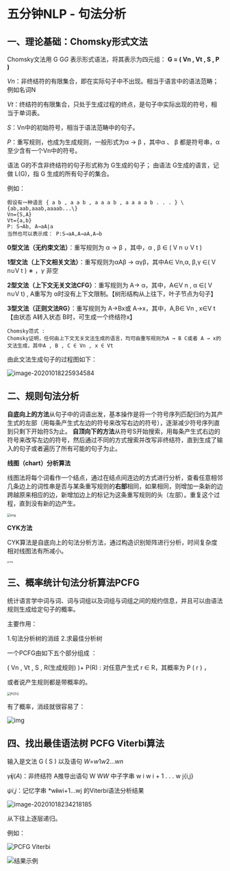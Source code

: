 # 五分钟NLP - 句法分析

## 一、理论基础：Chomsky形式文法

Chomsky文法用 G G*G* 表示形式语法，将其表示为四元组：
**G = ( Vn , Vt , S , P )**

*Vn*：非终结符的有限集合，即在实际句子中不出现。相当于语言中的语法范畴；例如名词N

*Vt*：终结符的有限集合，只处于生成过程的终点，是句子中实际出现的符号，相当于单词表。

*S*：Vn中的初始符号，相当于语法范畴中的句子。

*P*：重写规则，也成为生成规则，一般形式为α → β ，其中α 、 β 都是符号串，α至少含有一个Vn中的符号。

语法 G的不含非终结符的句子形式称为 G生成的句子；
由语法 G生成的语言，记做 L(G)，指 G 生成的所有句子的集合。

例如：

```
假设有一种语言 { a b , a a b , a a a b , a a a a b . . . } \{ab,aab,aaab,aaaab...\}
Vn={S,A}
Vt={a,b}
P: S→Ab, A→aA∣a
当然也可以表示成： P:S→aA,A→aA,A→b
```

**0型文法（无约束文法）**：重写规则为 α → β ，其中，α , β ∈ ( V n ∪ V t ) 

**1型文法（上下文相关文法）**：重写规则为αAβ → αγβ，其中A∈ Vn,α, β,γ ∈( V n∪V t ) ∗ ，*γ* 非空

**2型文法（上下文无关文法CFG）**：重写规则为 A→ α，其中，A∈V n , α ∈( V n∪V t) , A重写为 α时没有上下文限制。【树形结构从上往下，叶子节点为句子】

**3型文法（正则文法RG）**：重写规则为 A→Bx或 A→x，其中，A,B∈ Vn , x∈V t 【由状态 A转入状态 B时，可生成一个终结符x】

```
Chomsky范式 :
Chomsky证明，任何由上下文无关文法生成的语言，均可由重写规则为A → B C或者 A → x的文法生成，其中A , B , C ∈ Vn , x ∈ Vt 
```

由此文法生成句子的过程图如下：

![image-20201018225934584](C:%5CUsers%5CAdministrator%5CAppData%5CRoaming%5CTypora%5Ctypora-user-images%5Cimage-20201018225934584.png)



## 二、规则句法分析

**自底向上的方法**从句子中的词语出发，基本操作是将一个符号序列匹配归约为其产生式的左部（用每条产生式左边的符号来改写右边的符号），逐渐减少符号序列直到只剩下开始符S为止。
**自顶向下的方法**从符号S开始搜索，用每条产生式右边的符号来改写左边的符号，然后通过不同的方式搜索并改写非终结符，直到生成了输入的句子或者遍历了所有可能的句子为止。



**线图（chart）分析算法**

线图法将每个词看作一个结点，通过在结点间连边的方式进行分析，查看任意相邻几条边上的词性串是否与某条重写规则的**右部**相同，如果相同，则增加一条新的边跨越原来相应的边，新增加边上的标记为这条重写规则的头（左部）。重复这个过程，直到没有新的边产生。

<img src="https://img-blog.csdnimg.cn/20191230194325108.png?x-oss-process=image/watermark,type_ZmFuZ3poZW5naGVpdGk,shadow_10,text_aHR0cHM6Ly9ibG9nLmNzZG4ubmV0L3FxXzM5Mzc4MjIx,size_16,color_FFFFFF,t_70" alt="img" style="zoom: 50%;" />



**CYK方法**

CYK算法是自底向上的句法分析方法，通过构造识别矩阵进行分析，时间复杂度相对线图法有所减小。

<img src="https://img-blog.csdnimg.cn/20191231223810384.png?x-oss-process=image/watermark,type_ZmFuZ3poZW5naGVpdGk,shadow_10,text_aHR0cHM6Ly9ibG9nLmNzZG4ubmV0L3FxXzM5Mzc4MjIx,size_16,color_FFFFFF,t_70" alt="img" style="zoom: 33%;" />



## 三、概率统计句法分析算法**PCFG**

统计语言学中词与词、词与词组以及词组与词组之间的规约信息，并且可以由语法规则生成给定句子的概率。

主要作用：

1.句法分析树的消歧
2.求最佳分析树

一个PCFG由如下五个部分组成 ： 

 ( Vn , Vt , S , R(生成规则) )+    P(R) :  对任意产生式 r ∈ R，其概率为 P ( r ) ，

 或者说产生规则都是带概率的。  

<img src="https://img-blog.csdnimg.cn/20190307181609935.png?x-oss-process=image/watermark,type_ZmFuZ3poZW5naGVpdGk,shadow_10,text_aHR0cHM6Ly9ibG9nLmNzZG4ubmV0L2VjaG9LYW5nWUw=,size_16,color_FFFFFF,t_70" alt="PCFG" style="zoom:50%;" />

有了概率，消歧就很容易了：

![img](https://img-blog.csdnimg.cn/20190308093821571.png?x-oss-process=image/watermark,type_ZmFuZ3poZW5naGVpdGk,shadow_10,text_aHR0cHM6Ly9ibG9nLmNzZG4ubmV0L2VjaG9LYW5nWUw=,size_16,color_FFFFFF,t_70)

## 四、找出最佳语法树 **PCFG Viterbi算法**

输入是文法 G ( S ) 以及语句 *W*=*w*1*w*2...*wn*

*γ**i**j*(*A*)：非终结符 A推导出语句 W W*W* 中子字串 w i w i + 1 . . . w j{i,j}

*ψi*,*j*：记忆字串 *w**i**wi+1...wj 的Viterbi语法分析结果

![image-20201018234218185](C:%5CUsers%5CAdministrator%5CAppData%5CRoaming%5CTypora%5Ctypora-user-images%5Cimage-20201018234218185.png)

从下往上逐层递归。



例如：

![PCFG Viterbi](https://img-blog.csdnimg.cn/20190322101807614.png?x-oss-process=image/watermark,type_ZmFuZ3poZW5naGVpdGk,shadow_10,text_aHR0cHM6Ly9ibG9nLmNzZG4ubmV0L2VjaG9LYW5nWUw=,size_16,color_FFFFFF,t_70)

![结果示例](https://img-blog.csdnimg.cn/20190322102229397.png?x-oss-process=image/watermark,type_ZmFuZ3poZW5naGVpdGk,shadow_10,text_aHR0cHM6Ly9ibG9nLmNzZG4ubmV0L2VjaG9LYW5nWUw=,size_16,color_FFFFFF,t_70)

